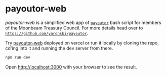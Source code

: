 # payoutor-web

_payoutor-web_ is a simplified web app of [`payoutor`](https://github.com/yaronski/payoutor) bash script for members of the Moonbeam Treasury Council.
For more details head over to [`https://github.com/yaronski/payoutor`](https://github.com/yaronski/payoutor).

Try [payoutor-web](https://payoutor-web.vercel.app/) deployed on vercel or run it locally by cloning the repo, cd'ing into it and running the dev server from there.

```bash
npm run dev
```

Open [http://localhost:3000](http://localhost:3000) with your browser to see the result.
